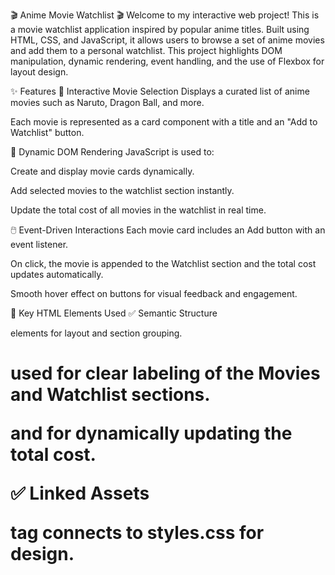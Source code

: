 🎬 Anime Movie Watchlist 🎬
Welcome to my interactive web project! This is a movie watchlist application inspired by popular anime titles. Built using HTML, CSS, and JavaScript, it allows users to browse a set of anime movies and add them to a personal watchlist. This project highlights DOM manipulation, dynamic rendering, event handling, and the use of Flexbox for layout design.

✨ Features
🎥 Interactive Movie Selection
Displays a curated list of anime movies such as Naruto, Dragon Ball, and more.

Each movie is represented as a card component with a title and an "Add to Watchlist" button.

🔄 Dynamic DOM Rendering
JavaScript is used to:

Create and display movie cards dynamically.

Add selected movies to the watchlist section instantly.

Update the total cost of all movies in the watchlist in real time.

🖱️ Event-Driven Interactions
Each movie card includes an Add button with an event listener.

On click, the movie is appended to the Watchlist section and the total cost updates automatically.

Smooth hover effect on buttons for visual feedback and engagement.

🧱 Key HTML Elements Used
✅ Semantic Structure
<div> elements for layout and section grouping.

<h1> used for clear labeling of the Movies and Watchlist sections.

<p> and <span> for dynamically updating the total cost.

✅ Linked Assets
<link> tag connects to styles.css for design.

<script> tag links the logic from script.js.

🎨 Key CSS Elements Used
📐 Flexbox Layout
The #layout container uses display: flex for a responsive, side-by-side layout.

gap property adds spacing between the movie list and watchlist panels.

🎨 Styling & Effects
.movie-card: Styled with padding, borders, and a unique background color.

.add-btn: Custom button styles with hover animations.

Hover transforms (scale(1.20)) add interactivity.

Smooth transitions via transition: all 0.3s ease.

🧠 Concepts Practiced
JavaScript Arrays: Used to manage movie data and watchlist items.

DOM Manipulation: Dynamically create and insert elements into the page.

Event Listeners: Add-to-watchlist functionality powered by click events.

Flexbox: Applied for horizontal layout and alignment of main sections.

UI Feedback: Visual hover effects and interactive updates to total cost.

🚀 Future Enhancements
Allow removal of movies from the watchlist.

Add movie thumbnails and brief descriptions.

Store data in localStorage to persist watchlist items across sessions.

Integrate with a public anime movie API for dynamic content.

🪞 Reflection
This project was a creative exercise in building interactivity from the ground up using JavaScript and Flexbox. By combining structured layout, responsive design, and real-time feedback, it laid the foundation for future feature-rich applications.